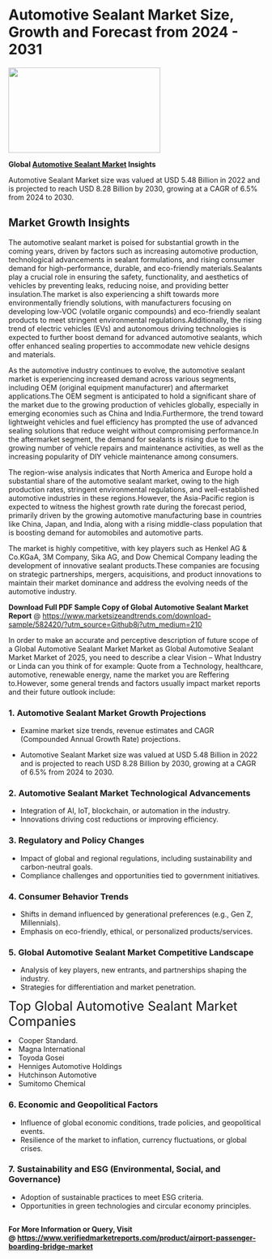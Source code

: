 <H1>Automotive Sealant Market Size, Growth and Forecast from 2024 - 2031</H1><img class="aligncenter size-medium wp-image-584254" src="https://thirdeyenews.in/wp-content/uploads/2024/09/Global-Market-Research-300x168.jpeg" alt="" width="300" height="168" /><p><strong>Global&nbsp;<a href="https://www.marketsizeandtrends.com/download-sample/582420/?utm_source=Github8j?utm_medium=210">Automotive Sealant Market</a> Insights</strong></p><p>Automotive Sealant Market size was valued at USD 5.48 Billion in 2022 and is projected to reach USD 8.28 Billion by 2030, growing at a CAGR of 6.5% from 2024 to 2030.</p><p><h2>Market Growth Insights</h2> <p>The automotive sealant market is poised for substantial growth in the coming years, driven by factors such as increasing automotive production, technological advancements in sealant formulations, and rising consumer demand for high-performance, durable, and eco-friendly materials.Sealants play a crucial role in ensuring the safety, functionality, and aesthetics of vehicles by preventing leaks, reducing noise, and providing better insulation.The market is also experiencing a shift towards more environmentally friendly solutions, with manufacturers focusing on developing low-VOC (volatile organic compounds) and eco-friendly sealant products to meet stringent environmental regulations.Additionally, the rising trend of electric vehicles (EVs) and autonomous driving technologies is expected to further boost demand for advanced automotive sealants, which offer enhanced sealing properties to accommodate new vehicle designs and materials.</p> <p>As the automotive industry continues to evolve, the automotive sealant market is experiencing increased demand across various segments, including OEM (original equipment manufacturer) and aftermarket applications.The OEM segment is anticipated to hold a significant share of the market due to the growing production of vehicles globally, especially in emerging economies such as China and India.Furthermore, the trend toward lightweight vehicles and fuel efficiency has prompted the use of advanced sealing solutions that reduce weight without compromising performance.In the aftermarket segment, the demand for sealants is rising due to the growing number of vehicle repairs and maintenance activities, as well as the increasing popularity of DIY vehicle maintenance among consumers.</p> <p>The region-wise analysis indicates that North America and Europe hold a substantial share of the automotive sealant market, owing to the high production rates, stringent environmental regulations, and well-established automotive industries in these regions.However, the Asia-Pacific region is expected to witness the highest growth rate during the forecast period, primarily driven by the growing automotive manufacturing base in countries like China, Japan, and India, along with a rising middle-class population that is boosting demand for automobiles and automotive parts.</p> <p>The market is highly competitive, with key players such as Henkel AG & Co.KGaA, 3M Company, Sika AG, and Dow Chemical Company leading the development of innovative sealant products.These companies are focusing on strategic partnerships, mergers, acquisitions, and product innovations to maintain their market dominance and address the evolving needs of the automotive industry.</p> <p><span class=""><strong>Download Full PDF Sample Copy of Global Automotive Sealant Market Report</strong> @ <a href="https://www.marketsizeandtrends.com/download-sample/582420/?utm_source=Github8j?utm_medium=210" target="_blank">https://www.marketsizeandtrends.com/download-sample/582420/?utm_source=Github8j?utm_medium=210</a></span></p><p>In order to make an accurate and perceptive description of future scope of a Global&nbsp;Automotive Sealant Market Market as Global&nbsp;Automotive Sealant Market Market of 2025, you need to describe a clear Vision &ndash; What Industry or Linda can you think of for example: Quote from a Technology, healthcare, automotive, renewable energy, name the market you are Reffering to.However, some general trends and factors usually impact market reports and their future outlook include:</p><h3>1.&nbsp;<strong>Automotive Sealant Market Growth Projections</strong></h3><ul><li>Examine market size trends, revenue estimates and CAGR (Compounded Annual Growth Rate) projections.</li><li><p>Automotive Sealant Market size was valued at USD 5.48 Billion in 2022 and is projected to reach USD 8.28 Billion by 2030, growing at a CAGR of 6.5% from 2024 to 2030.</p></li></ul><h3>2.&nbsp;<strong>Automotive Sealant Market Technological Advancements</strong></h3><ul><li>Integration of AI, IoT, blockchain, or automation in the industry.</li><li>Innovations driving cost reductions or improving efficiency.</li></ul><h3>3.&nbsp;<strong>Regulatory and Policy Changes</strong></h3><ul><li>Impact of global and regional regulations, including sustainability and carbon-neutral goals.</li><li>Compliance challenges and opportunities tied to government initiatives.</li></ul><h3>4.&nbsp;<strong>Consumer Behavior Trends</strong></h3><ul><li>Shifts in demand influenced by generational preferences (e.g., Gen Z, Millennials).</li><li>Emphasis on eco-friendly, ethical, or personalized products/services.</li></ul><h3>5.&nbsp;<strong>Global Automotive Sealant Market Competitive Landscape</strong></h3><ul><li>Analysis of key players, new entrants, and partnerships shaping the industry.</li><li>Strategies for differentiation and market penetration.</li></ul><p data-pm-slice="1 1 []"><span style="color: inherit; font-family: inherit; font-size: 25px;">Top Global Automotive Sealant Market Companies</span></p><div class="" data-test-id=""><p><li>Cooper Standard.</li><li> Magna International</li><li> Toyoda Gosei</li><li> Henniges Automotive Holdings</li><li> Hutchinson Automotive</li><li> Sumitomo Chemical</li></p></div><h3>6.&nbsp;<strong>Economic and Geopolitical Factors</strong></h3><ul><li>Influence of global economic conditions, trade policies, and geopolitical events.</li><li>Resilience of the market to inflation, currency fluctuations, or global crises.</li></ul><h3>7.&nbsp;<strong>Sustainability and ESG (Environmental, Social, and Governance)</strong></h3><ul><li>Adoption of sustainable practices to meet ESG criteria.</li><li>Opportunities in green technologies and circular economy principles.</li></ul><h2><strong style="font-size: 14px;">For More Information or Query, Visit @&nbsp;</strong><a style="background-color: #ffffff; font-size: 14px;" href="https://www.marketsizeandtrends.com/report/automotive-sealant-market/" target="_blank">https://www.verifiedmarketreports.com/product/airport-passenger-boarding-bridge-market</a></h2>